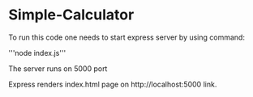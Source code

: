 # Simple-Calculator
To run this code one needs to start express server by using command:

'''node index.js'''

The server runs on 5000 port

Express renders index.html page on http://localhost:5000 link.

